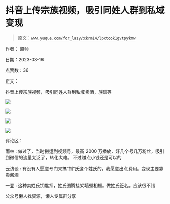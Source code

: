 # 抖音上传宗族视频，吸引同姓人群到私域变现

> 原文：[`www.yuque.com/for_lazy/xkrm14/lpxtcok1gvtpykmw`](https://www.yuque.com/for_lazy/xkrm14/lpxtcok1gvtpykmw)



作者： 超帅



日期：2023-03-16



点赞数：36



正文：



抖音上传宗族视频，吸引同姓人群到私域卖酒，族谱等



![](img/23dfc121fa09b0ff3b1e5b43157145fb.png)  

![](img/23038138947661268c4c9114ba6d1664.png)  

![](img/1ff7f32ab8981b881200c4828461d7a2.png)  

![](img/de0785fdb29edfdfb21c73e2388c9339.png)  

评论区：



雨林 : 做过了，当时搬运到视频号，最高 2000 万播放，好几个号几万粉丝，吸引到微信的流量太泛了，转化太难。 不过赚点小钱还是可以的



云访谈 : 有没有人愿意专门来搞“刘”氏这个姓氏的，我愿意出点费用。变现主要靠卖酱酒



一登 : 这种卖姓氏钥匙扣，姓氏图腾挂架墙壁相框。做姓氏签名。应该很不错



公众号懒人找资源，懒人专属群分享

</ne-p></ne-p></ne-p></ne-p>